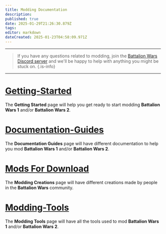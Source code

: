```yaml
---
title: Modding Documentation
description: 
published: true
date: 2025-01-29T21:26:30.879Z
tags: 
editor: markdown
dateCreated: 2025-01-23T04:58:09.971Z
---
```


---

> If you have any questions related to modding, join the [Battalion Wars Discord server](https://discord.gg/aPvrTsDARJ)  and we'll be happy to help with anything you might be stuck on.
{.is-info}

---

# [Getting-Started](/en/home/Modding-Documentation/Getting-Started)

The **Getting Started** page will help you get ready to start modding **Battalion Wars 1** and/or **Battalion Wars 2**.

# [Documentation-Guides](/en/home/Modding-Documentation/Documentation-Guides)

The **Documentation Guides** page will have different documentation to help you mod **Battalion Wars 1** and/or **Battalion Wars 2**.

# [Mods For Download](/en/home/Modding-Documentation/Mods-for-Download)

The **Modding Creations** page will have different creations made by people in the **Battalion Wars** community.

# [Modding-Tools](/en/home/Modding-Documentation/Modding-Tools)

The **Modding Tools** page will have all the tools used to mod **Battalion Wars 1** and/or **Battalion Wars 2**.















